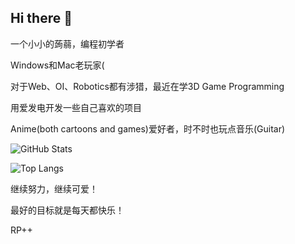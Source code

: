 ## Hi there 👋

一个小小的蒟蒻，编程初学者

Windows和Mac老玩家(

对于Web、OI、Robotics都有涉猎，最近在学3D Game Programming

用爱发电开发一些自己喜欢的项目

Anime(both cartoons and games)爱好者，时不时也玩点音乐(Guitar)

![GitHub Stats](https://github-readme-stats.vercel.app/api?username=zihanpeter&show_icons=true)

![Top Langs](https://github-readme-stats.vercel.app/api/top-langs/?username=zihanpeter&layout=compact)

继续努力，继续可爱！

最好的目标就是每天都快乐！

RP++

<!--
**zihanpeter/zihanpeter** is a ✨ _special_ ✨ repository because its `README.md` (this file) appears on your GitHub profile.

Here are some ideas to get you started:

- 🔭 I’m currently working on ...
- 🌱 I’m currently learning ...
- 👯 I’m looking to collaborate on ...
- 🤔 I’m looking for help with ...
- 💬 Ask me about ...
- 📫 How to reach me: ...
- 😄 Pronouns: ...
- ⚡ Fun fact: ...
-->
